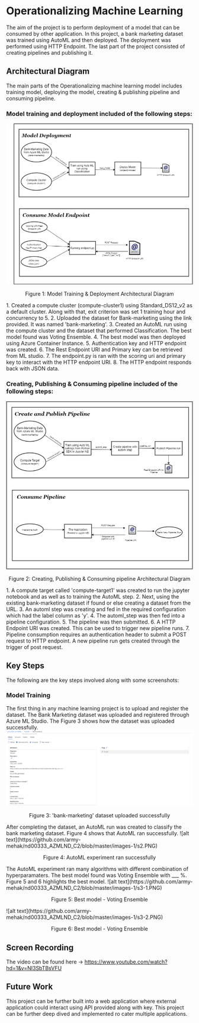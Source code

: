 # Operationalizing Machine Learning
The aim of the project is to perform deployment of a model that can be consumed by other application. In this project, a bank marketing dataset was trained using AutoML and then deployed. The deployment was performed using HTTP Endpoint. The last part of the project consisted of creating pipelines and publishing it.

## Architectural Diagram
The main parts of the Operationalizing machine learning model includes training model, deploying the model, creating & publishing pipeline and consuming pipeline.

### Model training and deployment included of the following steps:
![alt text](https://github.com/army-mehak/nd00333_AZMLND_C2/blob/master/images-1/Model.png)
<p align="center">
 Figure 1: Model Training & Deployment Architectural Diagram
</p>
  1. Created a compute cluster (compute-cluster1) using Standard_DS12_v2 as a default cluster. Along with that, exit criterion was set 1 training hour and concurrency to 5.
  2. Uploaded the dataset for Bank-marketing using the link provided. It was named 'bank-marketing'.
  3. Created an AutoML run using the compute cluster and the dataset that performed Classification. The best model found was Voting Ensemble.
  4. The best model was then deployed using Azure Container Instance.
  5. Authentication key and HTTP endpoint was created.
  6. The Rest Endpoint URI and Primary key can be retrieved from ML studio.
  7. The endpoint.py is ran with the scoring uri and primary key to interact with the HTTP endpoint URI.
  8. The HTTP endpoint responds back with JSON data.


### Creating, Publishing & Consuming pipeline included of the following steps:
![alt text](https://github.com/army-mehak/nd00333_AZMLND_C2/blob/master/images-1/pipeline.png)
<p align="center">
 Figure 2: Creating, Publishing & Consuming pipeline Architectural Diagram
</p>
  1. A compute target called 'compute-target1' was created to run the jupyter notebook and as well as to training the AutoML step.
  2. Next, using the existing bank-marketing dataset if found or else creating a dataset from the URL.
  3. An automl step was creating and fed in the required configuration which had the label column as 'y'.
  4. The automl_step was then fed into a pipeline configuration.
  5. The pipeline was then submitted.
  6. A HTTP Endpoint URI was created. This can be used to trigger new pipeline runs.
  7. Pipeline consumption requires an authentication header to submit a POST request to HTTP endpoint. A new pipeline run gets created through the trigger of post request.

## Key Steps
The following are the key steps involved along with some screenshots:

### Model Training
The first thing in any machine learning project is to upload and register the dataset. The Bank Marketing dataset was uploaded and registered through Azure ML Studio. The Figure 3 shows how the dataset was uploaded successfully. 
![alt text](https://github.com/army-mehak/nd00333_AZMLND_C2/blob/master/images-1/s1.PNG)
<p align="center">
 Figure 3: 'bank-marketing' dataset uploaded successfully
</p>
After completing the dataset, an AutoML run was created to classify the bank marketing dataset. Figure 4 shows that AutoML ran successfully.
![alt text](https://github.com/army-mehak/nd00333_AZMLND_C2/blob/master/images-1/s2.PNG)
<p align="center">
 Figure 4: AutoML experiment ran successfully
</p>
The AutoML experiment ran many algorithms with different combination of hyperparamaters. The best model found was Voting Ensemble with ___ %. Figure 5 and 6 highlights the best model.
![alt text](https://github.com/army-mehak/nd00333_AZMLND_C2/blob/master/images-1/s3-1.PNG)
<p align="center">
 Figure 5: Best model - Voting Ensemble
</p>
![alt text](https://github.com/army-mehak/nd00333_AZMLND_C2/blob/master/images-1/s3-2.PNG)
<p align="center">
 Figure 6: Best model - Voting Ensemble
</p>

## Screen Recording
The video can be found here -> https://www.youtube.com/watch?hd=1&v=NI3SbTBsVFU

## Future Work
This project can be further built into a web application where external application could interact using API provided along with key. This project can be further deep dived and implemented ro cater multiple applications.
